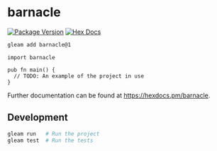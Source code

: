 # barnacle

[![Package Version](https://img.shields.io/hexpm/v/barnacle)](https://hex.pm/packages/barnacle)
[![Hex Docs](https://img.shields.io/badge/hex-docs-ffaff3)](https://hexdocs.pm/barnacle/)

```sh
gleam add barnacle@1
```
```gleam
import barnacle

pub fn main() {
  // TODO: An example of the project in use
}
```

Further documentation can be found at <https://hexdocs.pm/barnacle>.

## Development

```sh
gleam run   # Run the project
gleam test  # Run the tests
```

